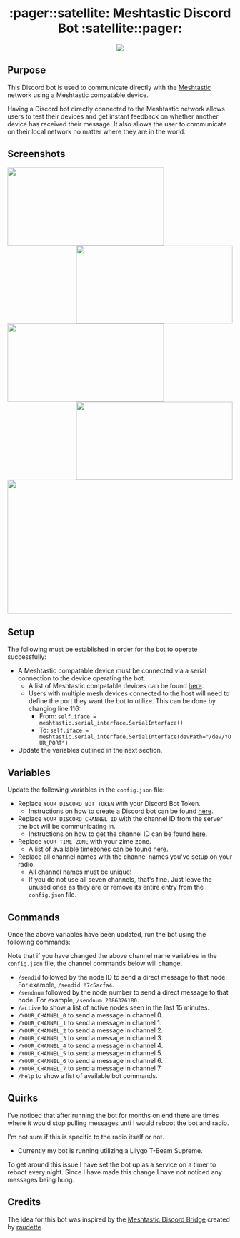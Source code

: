 <h1 align="center">:pager::satellite: Meshtastic Discord Bot :satellite::pager:</h1>

<p align="center">
  <img src="https://i.imgur.com/oFp9Hk0.jpeg">
</p>

## Purpose
This Discord bot is used to communicate directly with the [Meshtastic](https://meshtastic.org/) network using a Meshtastic compatable device.

Having a Discord bot directly connected to the Meshtastic network allows users to test their devices and get instant feedback on whether another device has received their message.
It also allows the user to communicate on their local network no matter where they are in the world.

## Screenshots

<p float="left">
  <img align="center" src="https://i.imgur.com/gOznvfX.png" width="350" height="175"/>
  <img align="right" src="https://i.imgur.com/NiL2Ow2.png" width="350" height="175"/>
</p>

<p float="left">
  <img align="center" src="https://i.imgur.com/jCrQDW9.png" width="350" height="175"/>
  <img align="right" src="https://i.imgur.com/R8iTtPF.png" width="350" height="175"/>
</p>

<p float="left">
  <img align="center" src="https://i.imgur.com/84trvDK.png" width="950" height="300"/>
</p>

## Setup
The following must be established in order for the bot to operate successfully:
- A Meshtastic compatable device must be connected via a serial connection to the device operating the bot.
  - A list of Meshtastic compatable devices can be found [here](https://meshtastic.org/docs/hardware/devices/).
  - Users with multiple mesh devices connected to the host will need to define the port they want the bot to utilize.
This can be done by changing line 116:
    - From: `self.iface = meshtastic.serial_interface.SerialInterface()`
    - To: `self.iface = meshtastic.serial_interface.SerialInterface(devPath="/dev/YOUR_PORT")`
- Update the variables outlined in the next section.

## Variables
Update the following variables in the `config.json` file:
- Replace `YOUR_DISCORD_BOT_TOKEN` with your Discord Bot Token.
  - Instructions on how to create a Discord bot can be found [here](https://discordpy.readthedocs.io/en/stable/discord.html).
- Replace `YOUR_DISCORD_CHANNEL_ID` with the channel ID from the server the bot will be communicating in.
  - Instructions on how to get the channel ID can be found [here](https://support.discord.com/hc/en-us/articles/206346498-Where-can-I-find-my-User-Server-Message-ID).
- Replace `YOUR_TIME_ZONE` with your zime zone.
  - A list of available timezones can be found [here](https://gist.github.com/heyalexej/8bf688fd67d7199be4a1682b3eec7568).
- Replace all channel names with the channel names you've setup on your radio.
  - All channel names must be unique!
  - If you do not use all seven channels, that's fine. Just leave the unused ones as they are or remove its entire entry from the `config.json` file.

## Commands
Once the above variables have been updated, run the bot using the following commands:

Note that if you have changed the above channel name variables in the `config.json` file, the channel commands below will change.
- `/sendid` followed by the node ID to send a direct message to that node. For example, `/sendid !7c5acfa4`.
- `/sendnum` followed by the node number to send a direct message to that node. For example, `/sendnum 2086326180`.
- `/active` to show a list of active nodes seen in the last 15 minutes.
- `/YOUR_CHANNEL_0` to send a message in channel 0.
- `/YOUR_CHANNEL_1` to send a message in channel 1.
- `/YOUR_CHANNEL_2` to send a message in channel 2.
- `/YOUR_CHANNEL_3` to send a message in channel 3.
- `/YOUR_CHANNEL_4` to send a message in channel 4.
- `/YOUR_CHANNEL_5` to send a message in channel 5.
- `/YOUR_CHANNEL_6` to send a message in channel 6.
- `/YOUR_CHANNEL_7` to send a message in channel 7.
- `/help` to show a list of available bot commands.

## Quirks
I've noticed that after running the bot for months on end there are times where it would stop pulling messages unti I would reboot the bot and radio.

I'm not sure if this is specific to the radio itself or not.
  - Currently my bot is running utilizing a Lilygo T-Beam Supreme.

To get around this issue I have set the bot up as a service on a timer to reboot every night.
Since I have made this change I have not noticed any messages being hung.

## Credits
The idea for this bot was inspired by the [Meshtastic Discord Bridge](https://github.com/raudette/meshtastic_discord_bridge) created by [raudette](https://github.com/raudette).
